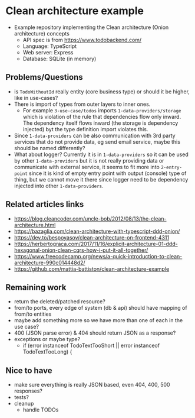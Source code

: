 # Clean architecture example

-   Example repository implementing the Clean architecture (Onion architecture) concepts
    -   API spec is from https://www.todobackend.com/
    -   Language: TypeScript
    -   Web server: Express
    -   Database: SQLite (in memory)

## Problems/Questions

-   is `TodoWithoutId` really entity (core business type) or should it be higher, like in use-cases?
-   There is import of types from outer layers to inner ones.
    -   For example `3-use-case/todos` imports `1-data-providers/storage` which is violation of the rule that dependencies flow only inward. The dependency itself flows inward (the storage is dependency injected) byt the type definition import violates this.
-   Since `1-data-providers` can be also communication with 3rd party services that do not provide data, eg send email service, maybe this should be named differently?
-   What about logger? Currently it is in `1-data-providers` so it can be used by other `1-data-providers` but it is not really providing data or communicate with external service, it seems to fit more into `2-entry-point` since it is kind of empty entry point with output (console) type of thing, but we cannot move it there since logger need to be dependency injected into other `1-data-providers`.

## Related articles links

-   https://blog.cleancoder.com/uncle-bob/2012/08/13/the-clean-architecture.html
-   https://bazaglia.com/clean-architecture-with-typescript-ddd-onion/
-   https://dev.to/bespoyasov/clean-architecture-on-frontend-4311
-   https://herbertograca.com/2017/11/16/explicit-architecture-01-ddd-hexagonal-onion-clean-cqrs-how-i-put-it-all-together/
-   https://www.freecodecamp.org/news/a-quick-introduction-to-clean-architecture-990c014448d2/
-   https://github.com/mattia-battiston/clean-architecture-example

## Remaining work

-   return the deleted/patched resource?
-   from/to ports, every edge of system (db & api) should have mapping of from/to entities
-   maybe add something more so we have more than one of each in the use case?
-   400 (JSON parse error) & 404 should return JSON as a response?
-   exceptions or maybe type?
    -   if (error instanceof TodoTextTooShort || error instanceof TodoTextTooLong) {

## Nice to have

-   make sure everything is really JSON based, even 404, 400, 500 responses?
-   tests?
-   cleanup
    -   handle TODOs
